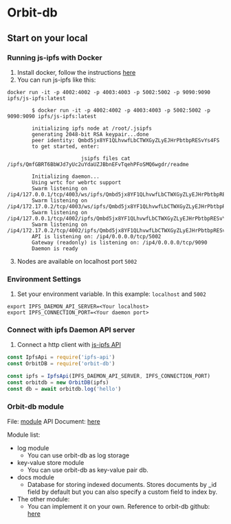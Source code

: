 # Orbit-db

## Start on your local

### Running js-ipfs with Docker


1. Install docker, follow the instructions [here](https://docs.docker.com/install/)
2. You can run js-ipfs like this: 
```
docker run -it -p 4002:4002 -p 4003:4003 -p 5002:5002 -p 9090:9090 ipfs/js-ipfs:latest
```
```
		$ docker run -it -p 4002:4002 -p 4003:4003 -p 5002:5002 -p 9090:9090 ipfs/js-ipfs:latest

		initializing ipfs node at /root/.jsipfs
		generating 2048-bit RSA keypair...done
		peer identity: Qmbd5jx8YF1QLhvwfLbCTWXGyZLyEJHrPbtbpRESvYs4FS
		to get started, enter:

						jsipfs files cat /ipfs/QmfGBRT6BbWJd7yUc2uYdaUZJBbnEFvTqehPFoSMQ6wgdr/readme

		Initializing daemon...
		Using wrtc for webrtc support
		Swarm listening on /ip4/127.0.0.1/tcp/4003/ws/ipfs/Qmbd5jx8YF1QLhvwfLbCTWXGyZLyEJHrPbtbpRESvYs4FS
		Swarm listening on /ip4/172.17.0.2/tcp/4003/ws/ipfs/Qmbd5jx8YF1QLhvwfLbCTWXGyZLyEJHrPbtbpRESvYs4FS
		Swarm listening on /ip4/127.0.0.1/tcp/4002/ipfs/Qmbd5jx8YF1QLhvwfLbCTWXGyZLyEJHrPbtbpRESvYs4FS
		Swarm listening on /ip4/172.17.0.2/tcp/4002/ipfs/Qmbd5jx8YF1QLhvwfLbCTWXGyZLyEJHrPbtbpRESvYs4FS
		API is listening on: /ip4/0.0.0.0/tcp/5002
		Gateway (readonly) is listening on: /ip4/0.0.0.0/tcp/9090
		Daemon is ready
```
3. Nodes are available on localhost port `5002`

### Environment Settings
1. Set your environment variable. In this example: `localhost` and `5002`
```
export IPFS_DAEMON_API_SERVER=<Your localhost>
export IPFS_CONNECTION_PORT=<Your daemon port>
```

### Connect with ipfs Daemon API server

1. Connect a http client with [js-ipfs API](https://github.com/ipfs/js-ipfs-api#importing-the-module-and-usage)
```javascript
const IpfsApi = require('ipfs-api')
const OrbitDB = require('orbit-db')

const ipfs = IpfsApi(IPFS_DAEMON_API_SERVER, IPFS_CONNECTION_PORT)
const orbitdb = new OrbitDB(ipfs)
const db = await orbitdb.log('hello')
```

### Orbit-db module

File: [module](./src/lib/orbitDb)
API Document: [here](https://github.com/orbitdb/orbit-db/blob/master/API.md)

Module list:
- log module
	- You can use orbit-db as log storage
- key-value store module
	- You can use orbit-db as key-value pair db.
- docs module
	- Database for storing indexed documents. Stores documents by _id field by default but you can also specify a custom field to index by.
- The other module:
	- You can implement it on your own. Reference to orbit-db github: [here](https://github.com/orbitdb/orbit-db/blob/master/API.md#orbit-db-api-documentation)